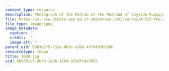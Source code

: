 ```yaml
---
content_type: resource
description: Photograph of the Mihrab of the Mashhad of Sayyida Ruqayya.
file: https://ol-ocw-studio-app-qa.s3.amazonaws.com/courses/4-615-the-architecture-of-cairo-spring-2002/6b5d01c3eb781e9b1164925dfc8e59d2_1040.jpg
file_type: image/jpeg
image_metadata:
  caption: ''
  credit: ''
  image-alt: ''
parent_uid: 6903e2f5-731a-0bfe-a3b8-4ff0493b836b
resourcetype: Image
title: 1040.jpg
uid: 6b5d01c3-eb78-1e9b-1164-925dfc8e59d2
---
```

